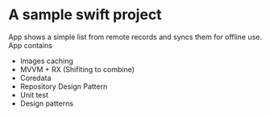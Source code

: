 # A sample swift project 
App shows a simple list from remote records and syncs them for offline use. App contains 
- Images caching
- MVVM + RX (Shifiting to combine)
- Coredata
- Repository Design Pattern
- Unit test
- Design patterns  

